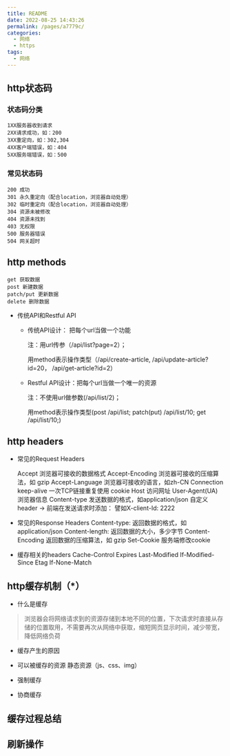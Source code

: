 ```yaml
---
title: README
date: 2022-08-25 14:43:26
permalink: /pages/a7779c/
categories:
  - 网络
  - https
tags:
  - 网络
---
```

## http状态码
### 状态码分类
    1XX服务器收到请求
    2XX请求成功，如：200
    3XX重定向，如：302,304
    4XX客户端错误，如：404
    5XX服务端错误，如：500
### 常见状态码
    200 成功
    301 永久重定向（配合location，浏览器自动处理）
    302 临时重定向（配合location，浏览器自动处理）
    304 资源未被修改
    404 资源未找到
    403 无权限
    500 服务器错误
    504 网关超时

## http methods
    get 获取数据
    post 新建数据
    patch/put 更新数据
    delete 删除数据
* 传统API和Restful API
    - 传统API设计： 把每个url当做一个功能
        
        注：用url传参（/api/list?page=2）；

        用method表示操作类型（/api/create-article, /api/update-article?id=20， /api/get-article?id=2）
    - Restful API设计：把每个url当做一个唯一的资源 

        注：不使用url做参数(/api/list/2)；

        用method表示操作类型(post  /api/list; patch(put) /api/list/10; get /api/list/10;)
## http headers
* 常见的Request Headers

    Accept 浏览器可接收的数据格式
    Accept-Encoding 浏览器可接收的压缩算法，如 gzip
    Accept-Language 浏览器可接收的语言，如zh-CN
    Connection keep-alive 一次TCP链接重复使用
    cookie
    Host 访问网址
    User-Agent(UA) 浏览器信息
    Content-type 发送数据的格式，如application/json
    自定义header -> 前端在发送请求时添加： 譬如X-client-Id: 2222
* 常见的Response Headers
    Content-type: 返回数据的格式，如application/json
    Content-length: 返回数据的大小，多少字节
    Content-Encoding 返回数据的压缩算法，如 gzip
    Set-Cookie 服务端修改cookie

* 缓存相关的headers
    Cache-Control  Expires
    Last-Modified  If-Modified-Since
    Etag           If-None-Match
## http缓存机制（*）
* 什么是缓存
> 浏览器会将网络请求到的资源存储到本地不同的位置，下次请求时直接从存储的位置取用，不需要再次从网络中获取，缩短网页显示时间，减少带宽，降低网络负荷
* 缓存产生的原因
    
* 可以被缓存的资源
    静态资源（js、css、img）
* 强制缓存

* 协商缓存

## 缓存过程总结

## 刷新操作

